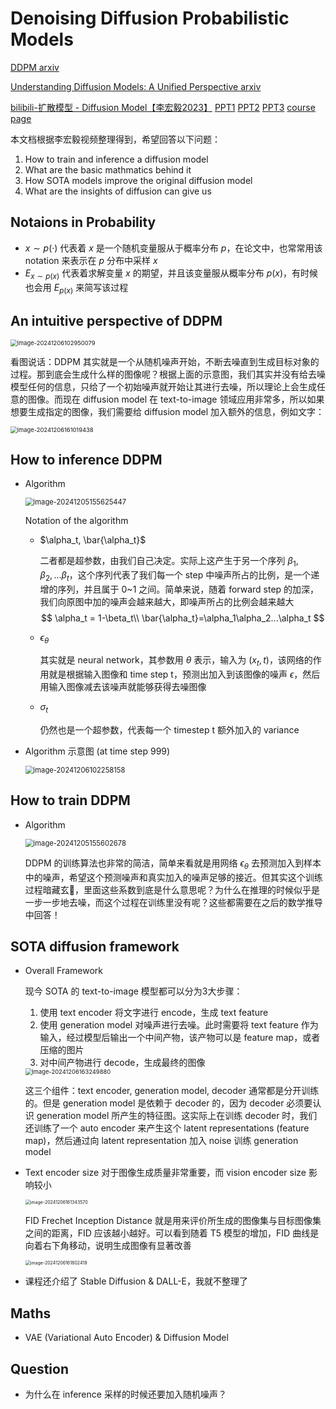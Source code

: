 # Denoising Diffusion Probabilistic Models

[DDPM arxiv](https://arxiv.org/pdf/2006.11239)

[Understanding Diffusion Models: A Unified Perspective arxiv](https://arxiv.org/pdf/2208.11970)

[bilibili-扩散模型 - Diffusion Model【李宏毅2023】](https://www.bilibili.com/video/BV14c411J7f2) [PPT1](https://speech.ee.ntu.edu.tw/~hylee/ml/ml2023-course-data/DiffusionModel%20(v2).pdf) [PPT2](https://speech.ee.ntu.edu.tw/~hylee/ml/ml2023-course-data/StableDiffusion%20(v2).pdf) [PPT3](https://speech.ee.ntu.edu.tw/~hylee/ml/ml2023-course-data/DDPM%20(v7).pdf) [course page](https://speech.ee.ntu.edu.tw/~hylee/ml/2023-spring.php)

本文档根据李宏毅视频整理得到，希望回答以下问题：

1. How to train and inference a diffusion model
2. What are the basic mathmatics behind it
3. How SOTA models improve the original diffusion model
4. What are the insights of diffusion can give us

## Notaions in Probability

- $x\sim p(·)$ 代表着 $x$ 是一个随机变量服从于概率分布 $p$，在论文中，也常常用该 notation 来表示在 $p$ 分布中采样 $x$
- $E_{x\sim p(x)}$ 代表着求解变量 $x$ 的期望，并且该变量服从概率分布 $p(x)$，有时候也会用 $E_{p(x)}$ 来简写该过程

## An intuitive perspective of DDPM

<img src="Denoising Diffusion Probabilistic Models/image-20241206102950079.png" alt="image-20241206102950079" style="zoom:67%;" />

看图说话：DDPM 其实就是一个从随机噪声开始，不断去噪直到生成目标对象的过程。那到底会生成什么样的图像呢？根据上面的示意图，我们其实并没有给去噪模型任何的信息，只给了一个初始噪声就开始让其进行去噪，所以理论上会生成任意的图像。而现在 diffusion model 在 text-to-image 领域应用非常多，所以如果想要生成指定的图像，我们需要给 diffusion model 加入额外的信息，例如文字：

<img src="Denoising Diffusion Probabilistic Models/image-20241206161019438.png" alt="image-20241206161019438" style="zoom: 67%;" />

## How to inference DDPM

- Algorithm

  <img src="Denoising Diffusion Probabilistic Models/image-20241205155625447.png" alt="image-20241205155625447" style="zoom:80%;" />

  Notation of the algorithm

  - $\alpha_t, \bar{\alpha_t}$​

    二者都是超参数，由我们自己决定。实际上这产生于另一个序列 $\beta_1,\beta_2,...\beta_t$，这个序列代表了我们每一个 step 中噪声所占的比例，是一个递增的序列，并且属于 0~1 之间。简单来说，随着 forward step 的加深，我们向原图中加的噪声会越来越大，即噪声所占的比例会越来越大
    $$
    \alpha_t = 1-\beta_t\\
    \bar{\alpha_t}=\alpha_1\alpha_2...\alpha_t
    $$

  - $\epsilon_\theta$​

    其实就是 neural network，其参数用 $\theta$ 表示，输入为 $(x_t,t)$，该网络的作用就是根据输入图像和 time step t，预测出加入到该图像的噪声 $\epsilon$，然后用输入图像减去该噪声就能够获得去噪图像

  - $\sigma_t$

    仍然也是一个超参数，代表每一个 timestep t 额外加入的 variance

- Algorithm 示意图 (at time step 999)

  <img src="Denoising Diffusion Probabilistic Models/image-20241206102258158.png" alt="image-20241206102258158" style="zoom:80%;" />

## How to train DDPM

- Algorithm

  <img src="Denoising Diffusion Probabilistic Models/image-20241205155602678.png" alt="image-20241205155602678" style="zoom: 80%;" />

  DDPM 的训练算法也非常的简洁，简单来看就是用网络 $\epsilon_\theta$ 去预测加入到样本中的噪声，希望这个预测噪声和真实加入的噪声足够的接近。但其实这个训练过程暗藏玄🐔，里面这些系数到底是什么意思呢？为什么在推理的时候似乎是一步一步地去噪，而这个过程在训练里没有呢？这些都需要在之后的数学推导中回答！

## SOTA diffusion framework

- Overall Framework

  现今 SOTA 的 text-to-image 模型都可以分为3大步骤：

  1. 使用 text encoder 将文字进行 encode，生成 text feature
  2. 使用 generation model 对噪声进行去噪。此时需要将 text feature 作为输入，经过模型后输出一个中间产物，该产物可以是 feature map，或者压缩的图片
  3. 对中间产物进行 decode，生成最终的图像

  <img src="Denoising Diffusion Probabilistic Models/image-20241206163249880.png" alt="image-20241206163249880" style="zoom:67%;" />

  这三个组件：text encoder, generation model, decoder 通常都是分开训练的。但是 generation model 是依赖于 decoder 的，因为 decoder 必须要认识 generation model 所产生的特征图。这实际上在训练 decoder 时，我们还训练了一个 auto encoder 来产生这个 latent representations (feature map)，然后通过向 latent representation 加入 noise 训练 generation model

- Text encoder size 对于图像生成质量非常重要，而 vision encoder size 影响较小

  <img src="Denoising Diffusion Probabilistic Models/image-20241206161343570.png" alt="image-20241206161343570" style="zoom: 50%;" />

  FID Frechet Inception Distance 就是用来评价所生成的图像集与目标图像集之间的距离，FID 应该越小越好。可以看到随着 T5 模型的增加，FID 曲线是向着右下角移动，说明生成图像有显著改善

  <img src="Denoising Diffusion Probabilistic Models/image-20241206161802419.png" alt="image-20241206161802419" style="zoom: 50%;" />

- 课程还介绍了 Stable Diffusion & DALL-E，我就不整理了

## Maths

- VAE (Variational Auto Encoder) & Diffusion Model

  

## Question

- 为什么在 inference 采样的时候还要加入随机噪声？

